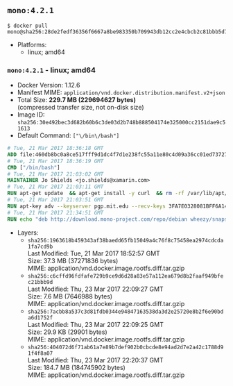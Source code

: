 ## `mono:4.2.1`

```console
$ docker pull mono@sha256:28de2fedf36356f6667a8be983350b709943db12cc2e4cbcb2c81bbb5d743e13
```

-	Platforms:
	-	linux; amd64

### `mono:4.2.1` - linux; amd64

-	Docker Version: 1.12.6
-	Manifest MIME: `application/vnd.docker.distribution.manifest.v2+json`
-	Total Size: **229.7 MB (229694627 bytes)**  
	(compressed transfer size, not on-disk size)
-	Image ID: `sha256:30e492bec3d682b60b6c3de03d2b748b888504174e325000cc2151dae9c51613`
-	Default Command: `["\/bin\/bash"]`

```dockerfile
# Tue, 21 Mar 2017 18:36:18 GMT
ADD file:460db8bc0a8ce517fff9d1dc4f7d1e238fc55a11e80c4d09a36cc01ed7372733 in / 
# Tue, 21 Mar 2017 18:36:19 GMT
CMD ["/bin/bash"]
# Tue, 21 Mar 2017 21:03:02 GMT
MAINTAINER Jo Shields <jo.shields@xamarin.com>
# Tue, 21 Mar 2017 21:03:11 GMT
RUN apt-get update 	&& apt-get install -y curl 	&& rm -rf /var/lib/apt/lists/*
# Tue, 21 Mar 2017 21:03:51 GMT
RUN apt-key adv --keyserver pgp.mit.edu --recv-keys 3FA7E0328081BFF6A14DA29AA6A19B38D3D831EF
# Tue, 21 Mar 2017 21:34:51 GMT
RUN echo "deb http://download.mono-project.com/repo/debian wheezy/snapshots/4.2.1.102 main" > /etc/apt/sources.list.d/mono-xamarin.list 	&& apt-get update 	&& apt-get install -y mono-devel ca-certificates-mono fsharp mono-vbnc nuget 	&& rm -rf /var/lib/apt/lists/*
```

-	Layers:
	-	`sha256:1963618b459343af38baedd65fb15049a4c76f8c75458ea2974cdcda1fa7cd9b`  
		Last Modified: Tue, 21 Mar 2017 18:52:57 GMT  
		Size: 37.3 MB (37271836 bytes)  
		MIME: application/vnd.docker.image.rootfs.diff.tar.gzip
	-	`sha256:c6cffd96fdfafe729b9ce9d6d28a83e57a112ea679d8b2faaf949bfec21bbb9d`  
		Last Modified: Thu, 23 Mar 2017 22:09:27 GMT  
		Size: 7.6 MB (7646988 bytes)  
		MIME: application/vnd.docker.image.rootfs.diff.tar.gzip
	-	`sha256:7acbb8a537c3d81fdb0344e94847163538da3d2e25720e8b2f6e90bda6d1752f`  
		Last Modified: Thu, 23 Mar 2017 22:09:25 GMT  
		Size: 29.9 KB (29901 bytes)  
		MIME: application/vnd.docker.image.rootfs.diff.tar.gzip
	-	`sha256:404072d6f71ab61a7e89b7def902b0cbcde8e94ad2d7e2a42c1788d91f4f8a07`  
		Last Modified: Thu, 23 Mar 2017 22:20:37 GMT  
		Size: 184.7 MB (184745902 bytes)  
		MIME: application/vnd.docker.image.rootfs.diff.tar.gzip
